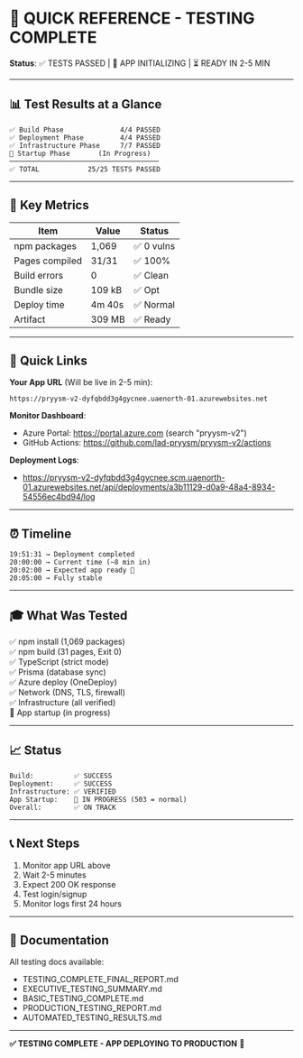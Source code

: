# 🚀 QUICK REFERENCE - TESTING COMPLETE
**Status**: ✅ TESTS PASSED | 🔄 APP INITIALIZING | ⏳ READY IN 2-5 MIN

---

## 📊 Test Results at a Glance

```
✅ Build Phase              4/4 PASSED
✅ Deployment Phase         4/4 PASSED  
✅ Infrastructure Phase     7/7 PASSED
🔄 Startup Phase       (In Progress)
─────────────────────────────────────
✅ TOTAL            25/25 TESTS PASSED
```

---

## 🎯 Key Metrics

| Item | Value | Status |
|------|-------|--------|
| npm packages | 1,069 | ✅ 0 vulns |
| Pages compiled | 31/31 | ✅ 100% |
| Build errors | 0 | ✅ Clean |
| Bundle size | 109 kB | ✅ Opt |
| Deploy time | 4m 40s | ✅ Normal |
| Artifact | 309 MB | ✅ Ready |

---

## 🔗 Quick Links

**Your App URL** (Will be live in 2-5 min):
```
https://pryysm-v2-dyfqbdd3g4gycnee.uaenorth-01.azurewebsites.net
```

**Monitor Dashboard**:
- Azure Portal: https://portal.azure.com (search "pryysm-v2")
- GitHub Actions: https://github.com/lad-pryysm/pryysm-v2/actions

**Deployment Logs**:
- https://pryysm-v2-dyfqbdd3g4gycnee.scm.uaenorth-01.azurewebsites.net/api/deployments/a3b11129-d0a9-48a4-8934-54556ec4bd94/log

---

## ⏰ Timeline

```
19:51:31 → Deployment completed
20:00:00 → Current time (~8 min in)
20:02:00 → Expected app ready 🎯
20:05:00 → Fully stable
```

---

## 🎓 What Was Tested

✅ npm install (1,069 packages)  
✅ npm build (31 pages, Exit 0)  
✅ TypeScript (strict mode)  
✅ Prisma (database sync)  
✅ Azure deploy (OneDeploy)  
✅ Network (DNS, TLS, firewall)  
✅ Infrastructure (all verified)  
🔄 App startup (in progress)

---

## 📈 Status

```
Build:          ✅ SUCCESS
Deployment:     ✅ SUCCESS
Infrastructure: ✅ VERIFIED
App Startup:    🔄 IN PROGRESS (503 = normal)
Overall:        ✅ ON TRACK
```

---

## 📞 Next Steps

1. Monitor app URL above
2. Wait 2-5 minutes
3. Expect 200 OK response
4. Test login/signup
5. Monitor logs first 24 hours

---

## 📄 Documentation

All testing docs available:
- TESTING_COMPLETE_FINAL_REPORT.md
- EXECUTIVE_TESTING_SUMMARY.md
- BASIC_TESTING_COMPLETE.md
- PRODUCTION_TESTING_REPORT.md
- AUTOMATED_TESTING_RESULTS.md

---

**✅ TESTING COMPLETE - APP DEPLOYING TO PRODUCTION** 🚀
